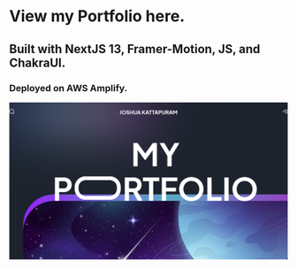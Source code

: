 # View my Portfolio here.

## Built with NextJS 13, Framer-Motion, JS, and ChakraUI.
### Deployed on AWS Amplify.

![Image screenshot](public/homepage_ss.png)
